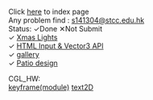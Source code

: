 Click <a href="https://rickylok927.github.io/3W3D_HW/index.html">here</a> to index page
<br>
Any problem find : <a href="s141304@stcc.edu.hk">s141304@stcc.edu.hk</a>
<br>
Status: ✓Done ✕Not Submit
<br>
✓ <a href="https://rickylok927.github.io/3W3D_HW/HW/HW1.html">Xmas Lights</a>
<br>
✓ <a href="https://rickylok927.github.io/3W3D_HW/HW/HW2.html">HTML Input & Vector3 API</a>
<br>
✓ <a href="https://rickylok927.github.io/3W3D_HW/HW/HW3.html">gallery</a>
<br>
✓ <a href="https://rickylok927.github.io/3W3D_HW/HW/HW4.html">Patio design</a>

CGL_HW:
<br>
<a href="https://rickylok927.github.io/3W3D_HW/CGL_HW/module_keyframe/main.html">keyframe(module)</a>
<a href="https://rickylok927.github.io/3W3D_HW/CGL_HW/text2D/min3/main-3.html">text2D</a>
